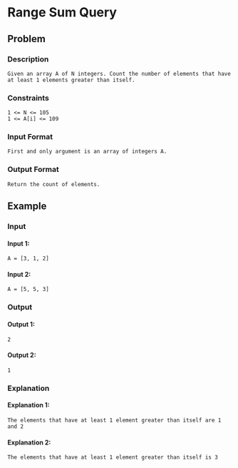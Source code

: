 # Range Sum Query

## Problem

### Description

    Given an array A of N integers. Count the number of elements that have at least 1 elements greater than itself.

### Constraints

    1 <= N <= 105
    1 <= A[i] <= 109

### Input Format

    First and only argument is an array of integers A.

### Output Format

    Return the count of elements.

## Example

### Input

#### Input 1:

    A = [3, 1, 2]

#### Input 2:

    A = [5, 5, 3]

### Output

#### Output 1:

    2

#### Output 2:

    1

### Explanation

#### Explanation 1:

    The elements that have at least 1 element greater than itself are 1 and 2

#### Explanation 2:

    The elements that have at least 1 element greater than itself is 3

